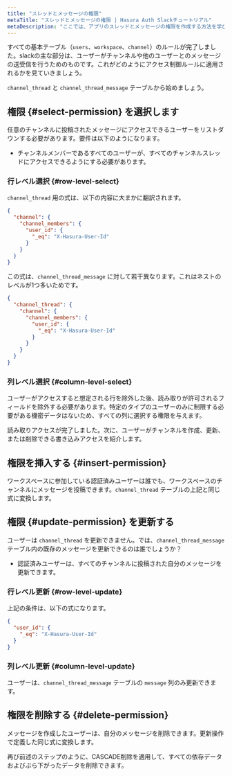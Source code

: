 ```yaml
---
title: "スレッドとメッセージの権限"
metaTitle: "スレッドとメッセージの権限 | Hasura Auth Slackチュートリアル"
metaDescription: "ここでは、アプリのスレッドとメッセージの権限を作成する方法を学びます。"
---
```


すべての基本テーブル（`users`、`workspace`、`channel`）のルールが完了しました。slackの主な部分は、ユーザーがチャンネルや他のユーザーとのメッセージの送受信を行うためのものです。これがどのようにアクセス制御ルールに適用されるかを見ていきましょう。

`channel_thread` と `channel_thread_message` テーブルから始めましょう。

## 権限 {#select-permission} を選択します

任意のチャンネルに投稿されたメッセージにアクセスできるユーザーをリストダウンする必要があります。要件は以下のようになります。

- チャンネルメンバーであるすべてのユーザーが、すべてのチャンネルスレッドにアクセスできるようにする必要があります。

### 行レベル選択 {#row-level-select}

`channel_thread` 用の式は、以下の内容に大まかに翻訳されます。

```json
{
  "channel": {
    "channel_members": {
      "user_id": {
        "_eq": "X-Hasura-User-Id"
      }
    }
  }
}
```
この式は、`channel_thread_message` に対して若干異なります。これはネストのレベルが1つ多いためです。

```json
{
  "channel_thread": {
    "channel": {
      "channel_members": {
        "user_id": {
          "_eq": "X-Hasura-User-Id"
        }
      }
    }
  }
}
```

### 列レベル選択 {#column-level-select}

ユーザーがアクセスすると想定される行を除外した後、読み取りが許可されるフィールドを除外する必要があります。特定のタイプのユーザーのみに制限する必要がある機密データはないため、すべての列に選択する権限を与えます。

読み取りアクセスが完了しました。次に、ユーザーがチャンネルを作成、更新、または削除できる書き込みアクセスを紹介します。

## 権限を挿入する {#insert-permission}

ワークスペースに参加している認証済みユーザーは誰でも、ワークスペースのチャンネルにメッセージを投稿できます。`channel_thread` テーブルの上記と同じ式に変換します。

## 権限 {#update-permission} を更新する

ユーザーは `channel_thread` を更新できません。では、`channel_thread_message` テーブル内の既存のメッセージを更新できるのは誰でしょうか？

- 認証済みユーザーは、すべてのチャンネルに投稿された自分のメッセージを更新できます。

### 行レベル更新 {#row-level-update}

上記の条件は、以下の式になります。

```json
{
  "user_id": {
    "_eq": "X-Hasura-User-Id"
  }
}
```

### 列レベル更新 {#column-level-update}

ユーザーは、`channel_thread_message` テーブルの `message` 列のみ更新できます。

## 権限を削除する {#delete-permission}

メッセージを作成したユーザーは、自分のメッセージを削除できます。更新操作で定義した同じ式に変換します。

再び前述のステップのように、CASCADE削除を適用して、すべての依存データおよびぶら下がったデータを削除できます。

